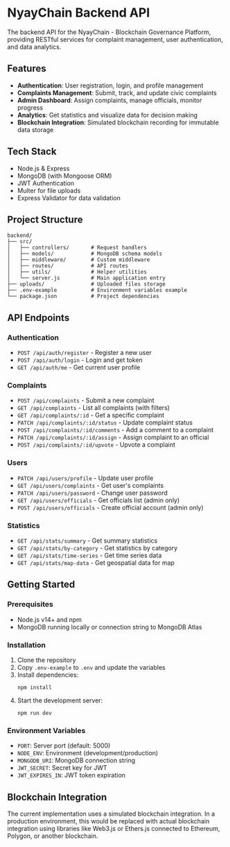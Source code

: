 # NyayChain Backend API

The backend API for the NyayChain - Blockchain Governance Platform, providing RESTful services for complaint management, user authentication, and data analytics.

## Features

- **Authentication**: User registration, login, and profile management
- **Complaints Management**: Submit, track, and update civic complaints
- **Admin Dashboard**: Assign complaints, manage officials, monitor progress
- **Analytics**: Get statistics and visualize data for decision making
- **Blockchain Integration**: Simulated blockchain recording for immutable data storage

## Tech Stack

- Node.js & Express
- MongoDB (with Mongoose ORM)
- JWT Authentication
- Multer for file uploads
- Express Validator for data validation

## Project Structure

```
backend/
├── src/
│   ├── controllers/       # Request handlers
│   ├── models/            # MongoDB schema models
│   ├── middleware/        # Custom middleware
│   ├── routes/            # API routes
│   ├── utils/             # Helper utilities
│   └── server.js          # Main application entry
├── uploads/               # Uploaded files storage
├── .env-example           # Environment variables example
└── package.json           # Project dependencies
```

## API Endpoints

### Authentication

- `POST /api/auth/register` - Register a new user
- `POST /api/auth/login` - Login and get token
- `GET /api/auth/me` - Get current user profile

### Complaints

- `POST /api/complaints` - Submit a new complaint
- `GET /api/complaints` - List all complaints (with filters)
- `GET /api/complaints/:id` - Get a specific complaint
- `PATCH /api/complaints/:id/status` - Update complaint status
- `POST /api/complaints/:id/comments` - Add a comment to a complaint
- `PATCH /api/complaints/:id/assign` - Assign complaint to an official
- `POST /api/complaints/:id/upvote` - Upvote a complaint

### Users

- `PATCH /api/users/profile` - Update user profile
- `GET /api/users/complaints` - Get user's complaints
- `PATCH /api/users/password` - Change user password
- `GET /api/users/officials` - Get officials list (admin only)
- `POST /api/users/officials` - Create official account (admin only)

### Statistics

- `GET /api/stats/summary` - Get summary statistics
- `GET /api/stats/by-category` - Get statistics by category
- `GET /api/stats/time-series` - Get time series data
- `GET /api/stats/map-data` - Get geospatial data for map

## Getting Started

### Prerequisites

- Node.js v14+ and npm
- MongoDB running locally or connection string to MongoDB Atlas

### Installation

1. Clone the repository
2. Copy `.env-example` to `.env` and update the variables
3. Install dependencies:
   ```
   npm install
   ```
4. Start the development server:
   ```
   npm run dev
   ```

### Environment Variables

- `PORT`: Server port (default: 5000)
- `NODE_ENV`: Environment (development/production)
- `MONGODB_URI`: MongoDB connection string
- `JWT_SECRET`: Secret key for JWT
- `JWT_EXPIRES_IN`: JWT token expiration

## Blockchain Integration

The current implementation uses a simulated blockchain integration. In a production environment, this would be replaced with actual blockchain integration using libraries like Web3.js or Ethers.js connected to Ethereum, Polygon, or another blockchain. 